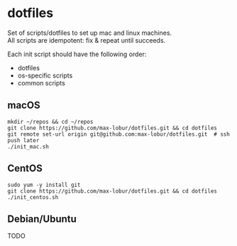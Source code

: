 # dotfiles
Set of scripts/dotfiles to set up mac and linux machines.  
All scripts are idempotent: fix & repeat until succeeds.

Each init script should have the following order:
* dotfiles
* os-specific scripts
* common scripts

## macOS
```
mkdir ~/repos && cd ~/repos
git clone https://github.com/max-lobur/dotfiles.git && cd dotfiles
git remote set-url origin git@github.com:max-lobur/dotfiles.git  # ssh push later
./init_mac.sh
```

## CentOS
```
sudo yum -y install git
git clone https://github.com/max-lobur/dotfiles.git && cd dotfiles
./init_centos.sh
```

## Debian/Ubuntu
TODO
